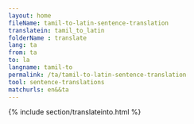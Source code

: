 ```yaml
---
layout: home
fileName: tamil-to-latin-sentence-translation
translatein: tamil_to_latin
folderName : translate
lang: ta
from: ta
to: la
langname: tamil-to
permalink: /ta/tamil-to-latin-sentence-translation
tool: sentence-translations
matchurls: en&&ta
---
```

{% include section/translateinto.html %}
